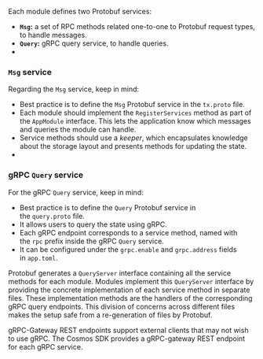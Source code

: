 Each module defines two Protobuf services:

-   **`Msg`:** a set of RPC methods related one-to-one to Protobuf request types, to handle messages.
-   **`Query`:** gRPC query service, to handle queries.
-   

### `Msg` service

Regarding the `Msg` service, keep in mind:

-   Best practice is to define the `Msg` Protobuf service in the `tx.proto` file.
-   Each module should implement the `RegisterServices` method as part of the `AppModule` interface. This lets the application know which messages and queries the module can handle.
-   Service methods should use a *keeper*, which encapsulates knowledge about the storage layout and presents methods for updating the state.
-   

### gRPC `Query` service

For the gRPC `Query` service, keep in mind:

-   Best practice is to define the `Query` Protobuf service in the `query.proto` file.
-   It allows users to query the state using gRPC.
-   Each gRPC endpoint corresponds to a service method, named with the `rpc` prefix inside the gRPC `Query` service.
-   It can be configured under the `grpc.enable` and `grpc.address` fields in `app.toml`.

Protobuf generates a `QueryServer` interface containing all the service methods for each module. Modules implement this `QueryServer` interface by providing the concrete implementation of each service method in separate files. These implementation methods are the handlers of the corresponding gRPC query endpoints. This division of concerns across different files makes the setup safe from a re-generation of files by Protobuf.



gRPC-Gateway REST endpoints support external clients that may not wish to use gRPC. The Cosmos SDK provides a gRPC-gateway REST endpoint for each gRPC service.